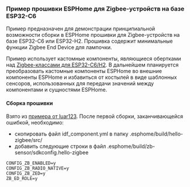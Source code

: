 ### Пример прошивки ESPHome для Zigbee-устройств на базе ESP32-C6 ###
Пример предназначен для демонстрации  принципиальной возможности сборки в ESPHome прошивки для Zigbee-устройств на базе ESP32-C6 или ESP32-H2.
Прошивка содержит минимальные функции Zigbee End Device для лампочки.

Пример использует кастомные компоненты, являющиеся обертками над [Zigbee-классами для ESP32-C6/H2](https://github.com/Muk911/zigbee/tree/main/esp32c6/zblc).
В дальнейшем планируется преобразовать кастомные компоненты ESPHome во внешние компоненты ESPHome и избавиться от костылей в виде шаблонных сенсоров, использованных для передачи значений между компонентами и сущностями ESPHome.

#### Сборка прошивки ####
Взято из [примера от luar123](https://github.com/luar123/esphome_zb_sensor?tab=readme-ov-file#build-esphome-zigbee-sensor).
После первой сборки, заканчивающейся ошибкой, необходимо:
- скопировать файл idf_component.yml в папку .esphome/build/hello-zigbee/src/
- добавить следующие строки в файл .esphome/build/zb-sensor/sdkconfig.hello-zigbee
```
CONFIG_ZB_ENABLED=y
CONFIG_ZB_RADIO_NATIVE=y
CONFIG_ZB_ZED=y
ZB_ED_ROLE=y
```
